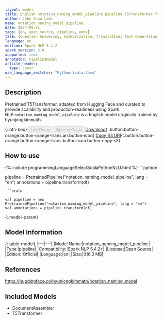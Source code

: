 ```yaml
---
layout: model
title: English notation_naming_model_pipeline pipeline T5Transformer from hyunjongkimmath
author: John Snow Labs
name: notation_naming_model_pipeline
date: 2024-08-21
tags: [en, open_source, pipeline, onnx]
task: [Question Answering, Summarization, Translation, Text Generation]
language: en
edition: Spark NLP 5.4.2
spark_version: 3.0
supported: true
annotator: PipelineModel
article_header:
  type: cover
use_language_switcher: "Python-Scala-Java"
---
```


## Description

Pretrained T5Transformer, adapted from Hugging Face and curated to provide scalability and production-readiness using Spark NLP.`notation_naming_model_pipeline` is a English model originally trained by hyunjongkimmath.

{:.btn-box}
<button class="button button-orange" disabled>Live Demo</button>
<button class="button button-orange" disabled>Open in Colab</button>
[Download](https://s3.amazonaws.com/auxdata.johnsnowlabs.com/public/models/notation_naming_model_pipeline_en_5.4.2_3.0_1724258327981.zip){:.button.button-orange.button-orange-trans.arr.button-icon}
[Copy S3 URI](s3://auxdata.johnsnowlabs.com/public/models/notation_naming_model_pipeline_en_5.4.2_3.0_1724258327981.zip){:.button.button-orange.button-orange-trans.button-icon.button-copy-s3}

## How to use



<div class="tabs-box" markdown="1">
{% include programmingLanguageSelectScalaPythonNLU.html %}
```python

pipeline = PretrainedPipeline("notation_naming_model_pipeline", lang = "en")
annotations =  pipeline.transform(df)   

```
```scala

val pipeline = new PretrainedPipeline("notation_naming_model_pipeline", lang = "en")
val annotations = pipeline.transform(df)

```
</div>

{:.model-param}
## Model Information

{:.table-model}
|---|---|
|Model Name:|notation_naming_model_pipeline|
|Type:|pipeline|
|Compatibility:|Spark NLP 5.4.2+|
|License:|Open Source|
|Edition:|Official|
|Language:|en|
|Size:|316.3 MB|

## References

https://huggingface.co/hyunjongkimmath/notation_naming_model

## Included Models

- DocumentAssembler
- T5Transformer